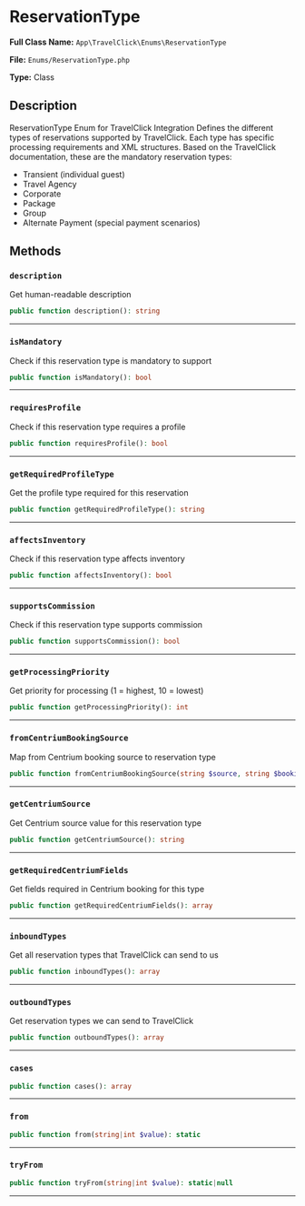 # ReservationType

**Full Class Name:** `App\TravelClick\Enums\ReservationType`

**File:** `Enums/ReservationType.php`

**Type:** Class

## Description

ReservationType Enum for TravelClick Integration
Defines the different types of reservations supported by TravelClick.
Each type has specific processing requirements and XML structures.
Based on the TravelClick documentation, these are the mandatory reservation types:
- Transient (individual guest)
- Travel Agency
- Corporate
- Package
- Group
- Alternate Payment (special payment scenarios)

## Methods

### `description`

Get human-readable description

```php
public function description(): string
```

---

### `isMandatory`

Check if this reservation type is mandatory to support

```php
public function isMandatory(): bool
```

---

### `requiresProfile`

Check if this reservation type requires a profile

```php
public function requiresProfile(): bool
```

---

### `getRequiredProfileType`

Get the profile type required for this reservation

```php
public function getRequiredProfileType(): string
```

---

### `affectsInventory`

Check if this reservation type affects inventory

```php
public function affectsInventory(): bool
```

---

### `supportsCommission`

Check if this reservation type supports commission

```php
public function supportsCommission(): bool
```

---

### `getProcessingPriority`

Get priority for processing (1 = highest, 10 = lowest)

```php
public function getProcessingPriority(): int
```

---

### `fromCentriumBookingSource`

Map from Centrium booking source to reservation type

```php
public function fromCentriumBookingSource(string $source, string $bookingType = null): self
```

---

### `getCentriumSource`

Get Centrium source value for this reservation type

```php
public function getCentriumSource(): string
```

---

### `getRequiredCentriumFields`

Get fields required in Centrium booking for this type

```php
public function getRequiredCentriumFields(): array
```

---

### `inboundTypes`

Get all reservation types that TravelClick can send to us

```php
public function inboundTypes(): array
```

---

### `outboundTypes`

Get reservation types we can send to TravelClick

```php
public function outboundTypes(): array
```

---

### `cases`

```php
public function cases(): array
```

---

### `from`

```php
public function from(string|int $value): static
```

---

### `tryFrom`

```php
public function tryFrom(string|int $value): static|null
```

---

